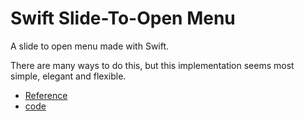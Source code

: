 Swift Slide-To-Open Menu
=======================

A slide to open menu made with Swift.

There are many ways to do this, but this implementation seems most simple, elegant and flexible.

 - [Reference][1]
 - [code][2] 














[1]: http://www.thorntech.com/2016/03/ios-tutorial-make-interactive-slide-menu-swift/
[2]: https://github.com/ThornTechPublic/InteractiveSlideOutMenu